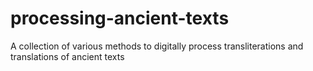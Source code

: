 # processing-ancient-texts
A collection of various methods to digitally process transliterations and translations of ancient texts
